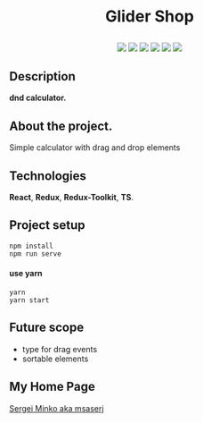 <h1 align="center">Glider Shop</h1>
<h2 align="center">

[//]: # '[![Mentioned in Awesome Vue.js](https://awesome.re/mentioned-badge.svg)](https://github.com/vuejs/awesome-vue)'

</h2>

<p align="center">

[//]: # '<img src="https://img.shields.io/npm/dy/msaserj">'

<img src="https://img.shields.io/badge/made%20by-msaserj-blue.svg" >

<img src="https://img.shields.io/github/stars/msaserj/inc-socialnetwork.svg?style=flat">

<img src="https://img.shields.io/badge/React-18.0.2-green.svg">

<img src="https://img.shields.io/github/languages/count/msaserj/inc-socialnetwork">

<img src="https://img.shields.io/github/languages/top/msaserj/inc-socialnetwork.svg">

<img src="https://badges.frapsoft.com/os/v1/open-source.svg?v=103" >

</p>

[//]: # '<h2 align="center"><a  href="">Live Demo</a></h2>'
[//]: # '### [Contributions are Welcome](https://github.com/silent-lad/VueSolitaire/blob/master/CONTRIBUTING.md)'

## Description

**dnd calculator.**

[//]: # '<p align="center"><img src="" width="80%"></p>'

## About the project.

Simple calculator with drag and drop elements

## Technologies

**React**,
**Redux**,
**Redux-Toolkit**,
**TS**.

## Project setup

```
npm install
npm run serve
```

#### use yarn

```
yarn
yarn start
```

## Future scope

- type for drag events
- sortable elements

## My Home Page

[Sergei Minko aka msaserj](https://msaserj.ru)
